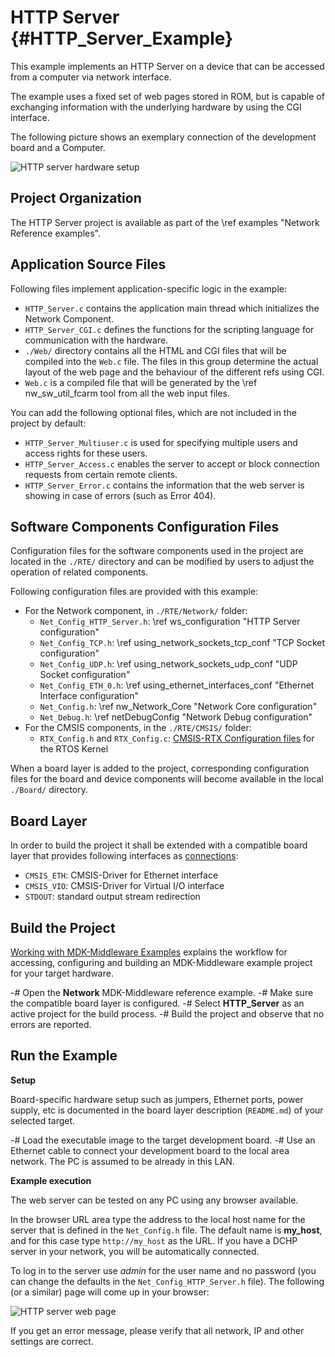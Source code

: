 # HTTP Server {#HTTP_Server_Example}

This example implements an HTTP Server on a device that can be accessed from a computer via network interface.

The example uses a fixed set of web pages stored in ROM, but is capable of exchanging information with the underlying hardware by using the CGI interface.

The following picture shows an exemplary connection of the development board and a Computer.

![HTTP server hardware setup](cws_setup.png)

## Project Organization

The HTTP Server project is available as part of the \ref examples "Network Reference examples".

<h2>Application Source Files</h2>

Following files implement application-specific logic in the example:

 - `HTTP_Server.c` contains the application main thread which initializes the Network Component. 
 - `HTTP_Server_CGI.c` defines the functions for the scripting language for communication with the hardware.
 - `./Web/` directory contains all the HTML and CGI files that will be compiled into the `Web.c` file. The files in this group determine the actual layout of the web page and the behaviour of the different refs using CGI.
 - `Web.c` is a compiled file that will be generated by the \ref nw_sw_util_fcarm tool from all the web input files.

You can add the following optional files, which are not included in the project by default:

 - `HTTP_Server_Multiuser.c` is used for specifying multiple users and access rights for these users.
 - `HTTP_Server_Access.c` enables the server to accept or block connection requests from certain remote clients.
 - `HTTP_Server_Error.c` contains the information that the web server is showing in case of errors (such as Error 404).

<h2>Software Components Configuration Files</h2>

Configuration files for the software components used in the project are located in the `./RTE/` directory and can be modified by users to adjust the operation of related components.

Following configuration files are provided with this example:

 - For the Network component, in `./RTE/Network/` folder:
   - `Net_Config_HTTP_Server.h`: \ref ws_configuration "HTTP Server configuration"
   - `Net_Config_TCP.h`: \ref using_network_sockets_tcp_conf "TCP Socket configuration"
   - `Net_Config_UDP.h`: \ref using_network_sockets_udp_conf "UDP Socket configuration"
   - `Net_Config_ETH_0.h`: \ref using_ethernet_interfaces_conf "Ethernet Interface configuration"
   - `Net_Config.h`: \ref nw_Network_Core "Network Core configuration"
   - `Net_Debug.h`: \ref netDebugConfig "Network Debug configuration"
 - For the CMSIS components, in the `./RTE/CMSIS/` folder:
   - `RTX_Config.h` and `RTX_Config.c`: [CMSIS-RTX Configuration files](https://arm-software.github.io/CMSIS-RTX/latest/config_rtx5.html) for the RTOS Kernel

When a board layer is added to the project, corresponding configuration files for the board and device components will become available in the local `./Board/` directory.

<h2>Board Layer</h2>

In order to build the project it shall be extended with a compatible board layer that provides following interfaces as [connections](https://open-cmsis-pack.github.io/cmsis-toolbox/ReferenceApplications/#connections):
 - `CMSIS_ETH`: CMSIS-Driver for Ethernet interface
 - `CMSIS_VIO`: CMSIS-Driver for Virtual I/O interface
 - `STDOUT`: standard output stream redirection

## Build the Project

[Working with MDK-Middleware Examples](../General/working_with_examples.html) explains the workflow for accessing, configuring and building an MDK-Middleware example project for your target hardware.

 -# Open the **Network** MDK-Middleware reference example.
 -# Make sure the compatible board layer is configured.
 -# Select **HTTP_Server** as an active project for the build process.
 -# Build the project and observe that no errors are reported.

## Run the Example

**Setup**

Board-specific hardware setup such as jumpers, Ethernet ports, power supply, etc is documented in the board layer description (`README.md`) of your selected target.

 -# Load the executable image to the target development board.
 -# Use an Ethernet cable to connect your development board to the local area network. The PC is assumed to be already in this LAN.

**Example execution**

The web server can be tested on any PC using any browser available.

In the browser URL area type the address to the local host name for the server that is defined in the `Net_Config.h` file. The default name is **my_host**, and for this case type `http://my_host` as the URL. If you have a DCHP server in your network, you will be automatically connected.

To log in to the server use *admin* for the user name and no password (you can change the defaults in the `Net_Config_HTTP_Server.h` file). The following (or a similar) page will come up in your browser:

![HTTP server web page](cws_frontpage.png)

If you get an error message, please verify that all network, IP and other settings are correct.
